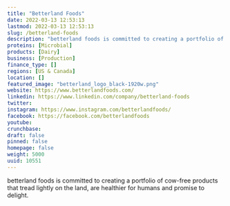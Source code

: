 ```yaml
---
title: "Betterland Foods"
date: 2022-03-13 12:53:13
lastmod: 2022-03-13 12:53:13
slug: /betterland-foods
description: "betterland foods is committed to creating a portfolio of cow-free products that tread lightly on the land, are healthier for humans and promise to delight."
proteins: [Microbial]
products: [Dairy]
business: [Production]
finance_type: []
regions: [US & Canada]
location: []
featured_image: "betterland_logo_black-1920w.png"
website: https://www.betterlandfoods.com/
linkedin: https://www.linkedin.com/company/betterland-foods
twitter: 
instagram: https://www.instagram.com/betterlandfoods/
facebook: https://facebook.com/betterlandfoods
youtube: 
crunchbase: 
draft: false
pinned: false
homepage: false
weight: 5000
uuid: 10551
---
```

betterland foods is committed to creating a portfolio of cow-free products that tread lightly on the land, are healthier for humans and promise to delight.
